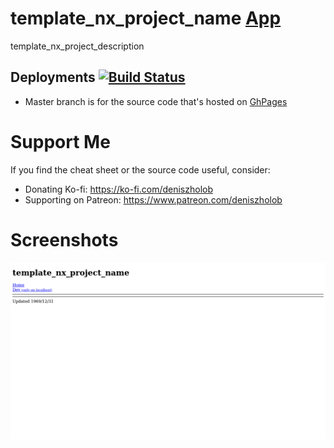 # template_nx_project_name [App](https://deniszholob.github.io/template-nx-project/)

template_nx_project_description

## Deployments [![Build Status](https://github.com/deniszholob/template-nx-project/actions/workflows/code-checks.yml/badge.svg)](https://github.com/deniszholob/template-nx-project/actions/workflows/code-checks.yml)

- Master branch is for the source code that's hosted on
  [GhPages](https://deniszholob.github.io/template-nx-project/)

# Support Me

If you find the cheat sheet or the source code useful, consider:

- Donating Ko-fi: https://ko-fi.com/deniszholob
- Supporting on Patreon: https://www.patreon.com/deniszholob

# Screenshots

![template_nx_project_name](./global/assets/screenshots/screenshot_1280x720.png)
